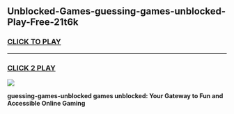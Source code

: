 
## Unblocked-Games-guessing-games-unblocked-Play-Free-21t6k
<h3>
<a href="https://premium76.site?title=guessing-games-unblocked&ref=20A">CLICK TO PLAY</a></h3>
<hr>

<h3>
<a href="https://premium76.site?title=guessing-games-unblocked&ref=20A">CLICK 2 PLAY</a>
  
</h3>

<a href="https://premium76.site?title=guessing-games-unblocked&ref=20A"><img src="https://clearcache.store/games.png"></a>


**guessing-games-unblocked games unblocked: Your Gateway to Fun and Accessible Online Gaming**
